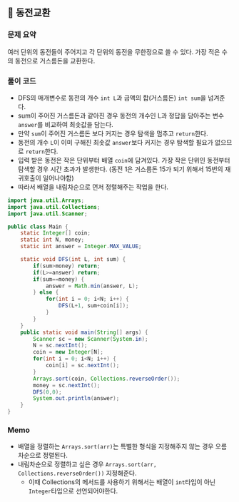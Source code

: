 ## 🌱 동전교환

### 문제 요약

여러 단위의 동전들이 주어지고 각 단위의 동전을 무한정으로 쓸 수 있다. 가장 적은 수의 동전으로 거스름돈을 교환한다.

### 풀이 코드

- DFS의 매개변수로 동전의 개수 `int L`과 금액의 합(거스름돈) `int sum`을 넘겨준다.
- sum이 주어진 거스름돈과 같아진 경우 동전의 개수인 L과 정답을 담아주는 변수 `answer`를 비교하여 최솟값을 담는다.
- 만약 `sum`이 주어진 거스름돈 보다 커지는 경우 탐색을 멈추고 `return`한다.
- 동전의 개수 `L`이 이미 구해진 최솟값 `answer`보다 커지는 경우 탐색할 필요가 없으므로 `return`한다.
- 입력 받은 동전은 작은 단위부터 배열 `coin`에 담겨있다. 가장 작은 단위인 동전부터 탐색할 경우 시간 초과가 발생한다. (동전 1은 거스름돈 15가 되기 위해서 15번의 재귀호출이 일어나야함)
- 따라서 배열을 내림차순으로 먼저 정렬해주는 작업을 한다.

```java
import java.util.Arrays;
import java.util.Collections;
import java.util.Scanner;

public class Main {
	static Integer[] coin;
	static int N, money;
	static int answer = Integer.MAX_VALUE;

	static void DFS(int L, int sum) {
		if(sum>money) return;
		if(L>=answer) return;
		if(sum==money) {
			answer = Math.min(answer, L);
		} else {
			for(int i = 0; i<N; i++) {
				DFS(L+1, sum+coin[i]);
			}
		}
	}
	public static void main(String[] args) {
		Scanner sc = new Scanner(System.in);
		N = sc.nextInt();
		coin = new Integer[N];
		for(int i = 0; i<N; i++) {
			coin[i] = sc.nextInt();
		}
		Arrays.sort(coin, Collections.reverseOrder());
		money = sc.nextInt();
		DFS(0,0);
		System.out.println(answer);
	}
}
```

### Memo

- 배열을 정렬하는 `Arrays.sort(arr)`는 특별한 형식을 지정해주지 않는 경우 오름차순으로 정렬된다.
- 내림차순으로 정렬하고 싶은 경우 `Arrays.sort(arr, Collections.reverseOrder())` 지정해준다.
  - 이때 Collections의 메서드를 사용하기 위해서는 배열이 `int`타입이 아닌 `Integer`타입으로 선언되어야한다.
